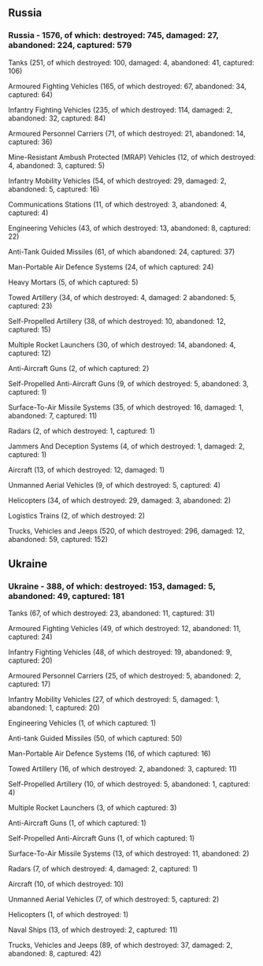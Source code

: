 
 
 ## Russia
 
 ### Russia - 1576, of which: destroyed: 745, damaged: 27, abandoned: 224, captured: 579

 

 

 Tanks (251, of which destroyed: 100, damaged: 4, abandoned: 41, captured: 106)

 Armoured Fighting Vehicles (165, of which destroyed: 67, abandoned: 34, captured: 64)

 Infantry Fighting Vehicles (235, of which destroyed: 114, damaged: 2, abandoned: 32, captured: 84)

 Armoured Personnel Carriers (71, of which destroyed: 21, abandoned: 14, captured: 36)

 Mine-Resistant Ambush Protected (MRAP) Vehicles (12, of which destroyed: 4, abandoned: 3, captured: 5)

 Infantry Mobility Vehicles (54, of which destroyed: 29, damaged: 2, abandoned: 5, captured: 16)

 Communications Stations (11, of which destroyed: 3, abandoned: 4, captured: 4)

 Engineering Vehicles (43, of which destroyed: 13, abandoned: 8, captured: 22)

 Anti-Tank Guided Missiles (61, of which abandoned: 24, captured: 37)

 Man-Portable Air Defence Systems (24, of which captured: 24)

 Heavy Mortars (5, of which captured: 5)

 Towed Artillery (34, of which destroyed: 4, damaged: 2 abandoned: 5, captured: 23)

 Self-Propelled Artillery (38, of which destroyed: 10, abandoned: 12, captured: 15)

 Multiple Rocket Launchers (30, of which destroyed: 14, abandoned: 4, captured: 12)

 Anti-Aircraft Guns (2, of which captured: 2)

 Self-Propelled Anti-Aircraft Guns (9, of which destroyed: 5, abandoned: 3, captured: 1)

 Surface-To-Air Missile Systems (35, of which destroyed: 16, damaged: 1, abandoned: 7, captured: 11)

 Radars (2, of which destroyed: 1, captured: 1)

 Jammers And Deception Systems (4, of which destroyed: 1, damaged: 2, captured: 1)

 Aircraft (13, of which destroyed: 12, damaged: 1)

 Unmanned Aerial Vehicles (9, of which destroyed: 5, captured: 4)

 Helicopters (34, of which destroyed: 29, damaged: 3, abandoned: 2)

 Logistics Trains (2, of which destroyed: 2)

 Trucks, Vehicles and Jeeps (520, of which destroyed: 296, damaged: 12, abandoned: 59, captured: 152)

 
 
 ## Ukraine
 
 ### Ukraine - 388, of which: destroyed: 153, damaged: 5, abandoned: 49, captured: 181

 

 

 Tanks (67, of which destroyed: 23, abandoned: 11, captured: 31)

 Armoured Fighting Vehicles (49, of which destroyed: 12, abandoned: 11, captured: 24)

 Infantry Fighting Vehicles (48, of which destroyed: 19, abandoned: 9, captured: 20)

 Armoured Personnel Carriers (25, of which destroyed: 5, abandoned: 2, captured: 17)

 Infantry Mobility Vehicles (27, of which destroyed: 5, damaged: 1, abandoned: 1, captured: 20)

 Engineering Vehicles (1, of which captured: 1)

 Anti-tank Guided Missiles (50, of which captured: 50)

 Man-Portable Air Defence Systems (16, of which captured: 16)

 Towed Artillery (16, of which destroyed: 2, abandoned: 3, captured: 11)

 Self-Propelled Artillery (10, of which destroyed: 5, abandoned: 1, captured: 4)

 Multiple Rocket Launchers (3, of which captured: 3)

 Anti-Aircraft Guns (1, of which captured: 1)

 Self-Propelled Anti-Aircraft Guns (1, of which captured: 1)

 Surface-To-Air Missile Systems (13, of which destroyed: 11, abandoned: 2)

 

 

 Radars (7, of which destroyed: 4, damaged: 2, captured: 1)

 Aircraft (10, of which destroyed: 10)

 Unmanned Aerial Vehicles (7, of which destroyed: 5, captured: 2)

 Helicopters (1, of which destroyed: 1)

 Naval Ships (13, of which destroyed: 2, captured: 11)

 Trucks, Vehicles and Jeeps (89, of which destroyed: 37, damaged: 2, abandoned: 8, captured: 42)

